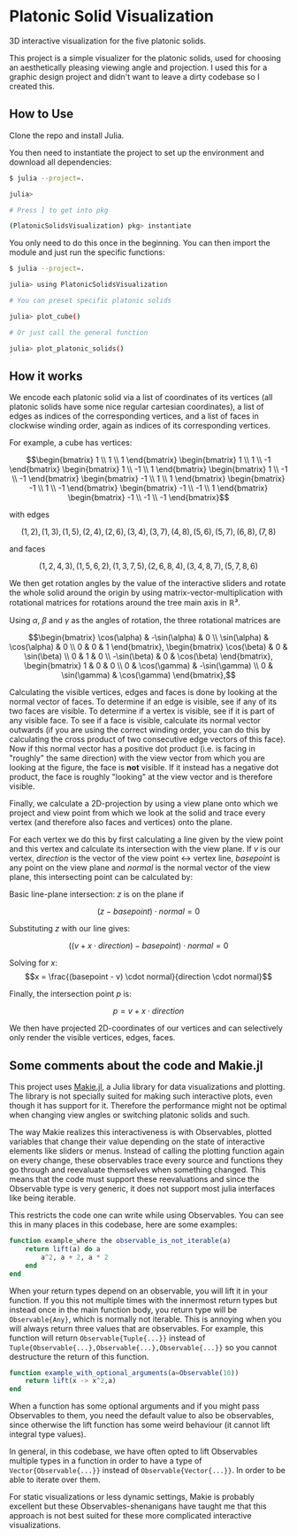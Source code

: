 # Platonic Solid Visualization

3D interactive visualization for the five platonic solids.

This project is a simple visualizer for the platonic solids, used for choosing an aesthetically pleasing viewing angle and projection. I used this for a graphic design project and didn't want to leave a dirty codebase so I created this.

## How to Use

Clone the repo and install Julia.

You then need to instantiate the project to set up the environment and download all dependencies:

```bash
$ julia --project=.

julia>

# Press ] to get into pkg

(PlatonicSolidsVisualization) pkg> instantiate
```

You only need to do this once in the beginning. You can then import the module and just run the specific functions:

```bash
$ julia --project=.

julia> using PlatonicSolidsVisualization

# You can preset specific platonic solids

julia> plot_cube()

# Or just call the general function

julia> plot_platonic_solids()
```

## How it works

We encode each platonic solid via a list of coordinates of its vertices (all platonic solids have some nice regular cartesian coordinates), a list of edges as indices of the corresponding vertices, and a list of faces in clockwise winding order, again as indices of its corresponding vertices.

For example, a cube has vertices:

```math
\begin{bmatrix} 1 \\ 1 \\ 1 \end{bmatrix}
\begin{bmatrix} 1 \\ 1 \\ -1 \end{bmatrix}
\begin{bmatrix} 1 \\ -1 \\ 1 \end{bmatrix}
\begin{bmatrix} 1 \\ -1 \\ -1 \end{bmatrix}
\begin{bmatrix} -1 \\ 1 \\ 1 \end{bmatrix}
\begin{bmatrix} -1 \\ 1 \\ -1 \end{bmatrix}
\begin{bmatrix} -1 \\ -1 \\ 1 \end{bmatrix}
\begin{bmatrix} -1 \\ -1 \\ -1 \end{bmatrix}
```

with edges

```math
(1, 2), (1, 3), (1, 5), (2, 4), (2, 6), (3, 4), (3, 7), (4, 8), (5, 6), (5, 7), (6, 8), (7, 8)
```

and faces

```math
(1,2,4,3), (1,5,6,2), (1,3,7,5), (2,6,8,4), (3,4,8,7), (5,7,8,6)
```

We then get rotation angles by the value of the interactive sliders and rotate the whole solid around the origin by using matrix-vector-multiplication with rotational matrices for rotations around the tree main axis in ℝ³.

Using $\alpha$, $\beta$ and $\gamma$ as the angles of rotation, the three rotational matrices are

```math
\begin{bmatrix} \cos(\alpha) & -\sin(\alpha) & 0 \\ \sin(\alpha) & \cos(\alpha) & 0  \\ 0 & 0 & 1 \end{bmatrix},
\begin{bmatrix} \cos(\beta) & 0 & \sin(\beta) \\ 0 & 1 & 0 \\ -\sin(\beta) & 0 & \cos(\beta) \end{bmatrix},
\begin{bmatrix} 1 & 0 & 0 \\ 0 & \cos(\gamma) & -\sin(\gamma) \\ 0 & \sin(\gamma) & \cos(\gamma) \end{bmatrix},
```

Calculating the visible vertices, edges and faces is done by looking at the normal vector of faces. To determine if an edge is visible, see if any of its two faces are visible. To determine if a vertex is visible, see if it is part of any visible face. To see if a face is visible, calculate its normal vector outwards (if you are using the correct winding order, you can do this by calculating the cross product of two consecutive edge vectors of this face). Now if this normal vector has a positive dot product (i.e. is facing in "roughly" the same direction) with the view vector from which you are looking at the figure, the face is **not** visible. If it instead has a negative dot product, the face is roughly "looking" at the view vector and is therefore visible.

Finally, we calculate a 2D-projection by using a view plane onto which we project and view point from which we look at the solid and trace every vertex (and therefore also faces and vertices) onto the plane.

For each vertex we do this by first calculating a line given by the view point and this vertex and calculate its intersection with the view plane. If $v$ is our vertex, $direction$ is the vector of the view point <-> vertex line, $basepoint$ is any point on the view plane and $normal$ is the normal vector of the view plane, this intersecting point can be calculated by:

Basic line-plane intersection: $z$ is on the plane if

$$(z - basepoint) \cdot normal = 0$$

Substituting $z$ with our line gives:

$$((v + x \cdot direction) - basepoint) \cdot normal = 0$$

Solving for $x$:
$$x = \frac{(basepoint - v) \cdot normal}{direction \cdot normal}$$

Finally, the intersection point $p$ is:

$$p = v + x \cdot direction$$

We then have projected 2D-coordinates of our vertices and can selectively only render the visible vertices, edges, faces.

## Some comments about the code and Makie.jl

This project uses [Makie.jl]("https://docs.makie.org/stable/"), a Julia library for data visualizations and plotting. The library is not specially suited for making such interactive plots, even though it has support for it. Therefore the performance might not be optimal when changing view angles or switching platonic solids and such.

The way Makie realizes this interactiveness is with Observables, plotted variables that change their value depending on the state of interactive elements like sliders or menus. Instead of calling the plotting function again on every change, these observables trace every source and functions they go through and reevaluate themselves when something changed. This means that the code must support these reevaluations and since the Observable type is very generic, it does not support most julia interfaces like being iterable.

This restricts the code one can write while using Observables. You can see this in many places in this codebase, here are some examples:

```julia
function example_where the observable_is_not_iterable(a)
    return lift(a) do a
        a^2, a + 2, a * 2
    end
end
```

When your return types depend on an observable, you will lift it in your function. If you this not multiple times with the innermost return types but instead once in the main function body, you return type will be `Observable{Any}`, which is normally not iterable. This is annoying when you will always return three values that are observables. For example, this function will return `Observable{Tuple{...}}` instead of `Tuple{Observable{...},Observable{...},Observable{...}}` so you cannot destructure the return of this function.

```julia
function example_with_optional_arguments(a=Observable(10))
    return lift(x -> x^2,a)
end
```

When a function has some optional arguments and if you might pass Observables to them, you need the default value to also be observables, since otherwise the lift function has some weird behaviour (it cannot lift integral type values).

In general, in this codebase, we have often opted to lift Observables multiple types in a function in order to have a type of `Vector{Observable{...}}` instead of `Observable{Vector{...}}`. In order to be able to iterate over them.

For static visualizations or less dynamic settings, Makie is probably excellent but these Observables-shenanigans have taught me that this approach is not best suited for these more complicated interactive visualizations.
